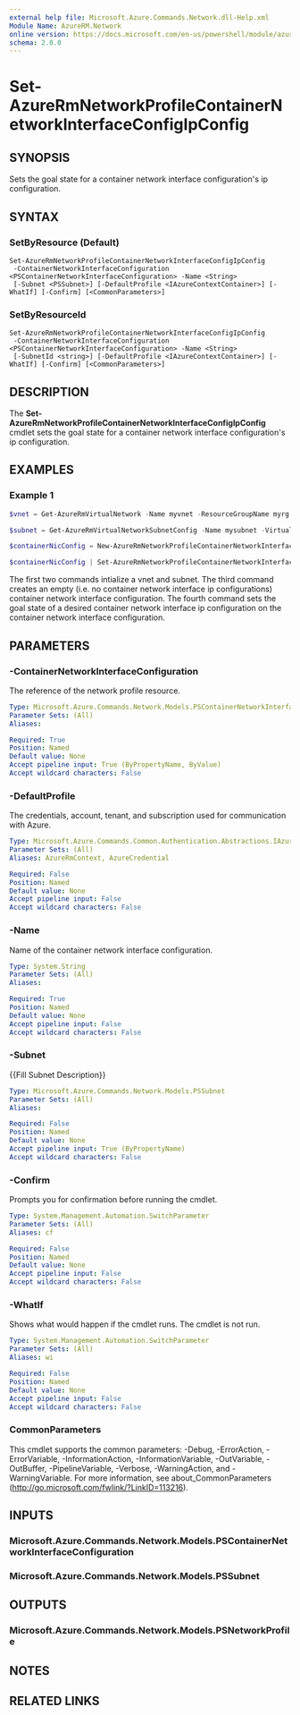 ```yaml
---
external help file: Microsoft.Azure.Commands.Network.dll-Help.xml
Module Name: AzureRM.Network
online version: https://docs.microsoft.com/en-us/powershell/module/azurerm.network/set-azurermnetworkprofilecontainernetworkinterfaceconfigipconfig
schema: 2.0.0
---
```


# Set-AzureRmNetworkProfileContainerNetworkInterfaceConfigIpConfig

## SYNOPSIS
Sets the goal state for a container network interface configuration's ip configuration.

## SYNTAX

### SetByResource (Default)
```
Set-AzureRmNetworkProfileContainerNetworkInterfaceConfigIpConfig
 -ContainerNetworkInterfaceConfiguration <PSContainerNetworkInterfaceConfiguration> -Name <String>
 [-Subnet <PSSubnet>] [-DefaultProfile <IAzureContextContainer>] [-WhatIf] [-Confirm] [<CommonParameters>]
```

### SetByResourceId 
```
Set-AzureRmNetworkProfileContainerNetworkInterfaceConfigIpConfig
 -ContainerNetworkInterfaceConfiguration <PSContainerNetworkInterfaceConfiguration> -Name <String>
 [-SubnetId <string>] [-DefaultProfile <IAzureContextContainer>] [-WhatIf] [-Confirm] [<CommonParameters>]
```

## DESCRIPTION
The **Set-AzureRmNetworkProfileContainerNetworkInterfaceConfigIpConfig** cmdlet sets the goal state for a container network interface configuration's ip configuration.

## EXAMPLES

### Example 1
```powershell
$vnet = Get-AzureRmVirtualNetwork -Name myvnet -ResourceGroupName myrg

$subnet = Get-AzureRmVirtualNetworkSubnetConfig -Name mysubnet -VirtualNetwork $vnet

$containerNicConfig = New-AzureRmNetworkProfileContainerNetworkInterfaceConfig -Name cnic

$containerNicConfig | Set-AzureRmNetworkProfileContainerNetworkInterfaceConfigIpConfig -Name ipconfigprofile -Subnet $subnet
```

The first two commands intialize a vnet and subnet. The third command creates an empty (i.e. no container network 
	interface ip configurations) container network interface configuration. The fourth command sets the goal state of 
	a desired container network interface ip configuration on the container network interface configuration.

## PARAMETERS

### -ContainerNetworkInterfaceConfiguration
The reference of the network profile resource.

```yaml
Type: Microsoft.Azure.Commands.Network.Models.PSContainerNetworkInterfaceConfiguration
Parameter Sets: (All)
Aliases:

Required: True
Position: Named
Default value: None
Accept pipeline input: True (ByPropertyName, ByValue)
Accept wildcard characters: False
```

### -DefaultProfile
The credentials, account, tenant, and subscription used for communication with Azure.

```yaml
Type: Microsoft.Azure.Commands.Common.Authentication.Abstractions.IAzureContextContainer
Parameter Sets: (All)
Aliases: AzureRmContext, AzureCredential

Required: False
Position: Named
Default value: None
Accept pipeline input: False
Accept wildcard characters: False
```

### -Name
Name of the container network interface configuration.

```yaml
Type: System.String
Parameter Sets: (All)
Aliases:

Required: True
Position: Named
Default value: None
Accept pipeline input: False
Accept wildcard characters: False
```

### -Subnet
{{Fill Subnet Description}}

```yaml
Type: Microsoft.Azure.Commands.Network.Models.PSSubnet
Parameter Sets: (All)
Aliases:

Required: False
Position: Named
Default value: None
Accept pipeline input: True (ByPropertyName)
Accept wildcard characters: False
```

### -Confirm
Prompts you for confirmation before running the cmdlet.

```yaml
Type: System.Management.Automation.SwitchParameter
Parameter Sets: (All)
Aliases: cf

Required: False
Position: Named
Default value: None
Accept pipeline input: False
Accept wildcard characters: False
```

### -WhatIf
Shows what would happen if the cmdlet runs.
The cmdlet is not run.

```yaml
Type: System.Management.Automation.SwitchParameter
Parameter Sets: (All)
Aliases: wi

Required: False
Position: Named
Default value: None
Accept pipeline input: False
Accept wildcard characters: False
```

### CommonParameters
This cmdlet supports the common parameters: -Debug, -ErrorAction, -ErrorVariable, -InformationAction, -InformationVariable, -OutVariable, -OutBuffer, -PipelineVariable, -Verbose, -WarningAction, and -WarningVariable. For more information, see about_CommonParameters (http://go.microsoft.com/fwlink/?LinkID=113216).

## INPUTS

### Microsoft.Azure.Commands.Network.Models.PSContainerNetworkInterfaceConfiguration

### Microsoft.Azure.Commands.Network.Models.PSSubnet

## OUTPUTS

### Microsoft.Azure.Commands.Network.Models.PSNetworkProfile

## NOTES

## RELATED LINKS
